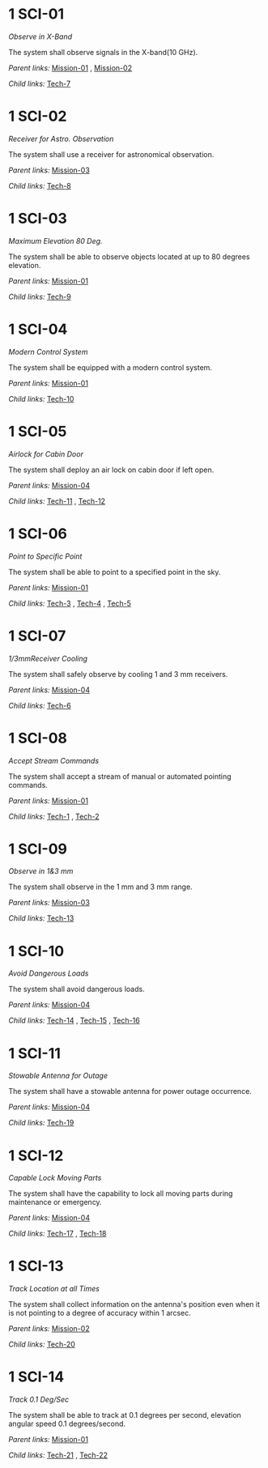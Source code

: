 1 SCI-01 
========

*Observe in X-Band*

The system shall observe signals in the X-band(10 GHz).

*Parent links:*   [Mission-01](L1.markdown#1-mission-01-) ,
  [Mission-02](L1.markdown#1-mission-02-) 

*Child links:*   [Tech-7](L3.markdown#1-tech-7-) 

1 SCI-02 
========

*Receiver for Astro. Observation*

The system shall use a receiver for astronomical observation.

*Parent links:*   [Mission-03](L1.markdown#1-mission-03-) 

*Child links:*   [Tech-8](L3.markdown#1-tech-8-) 

1 SCI-03 
========

*Maximum Elevation 80 Deg.*

The system shall be able to observe objects located at up to 80 degrees
elevation.

*Parent links:*   [Mission-01](L1.markdown#1-mission-01-) 

*Child links:*   [Tech-9](L3.markdown#1-tech-9-) 

1 SCI-04 
========

*Modern Control System*

The system shall be equipped with a modern control system.

*Parent links:*   [Mission-01](L1.markdown#1-mission-01-) 

*Child links:*   [Tech-10](L3.markdown#1-tech-10-) 

1 SCI-05 
========

*Airlock for Cabin Door*

The system shall deploy an air lock on cabin door if left open.

*Parent links:*   [Mission-04](L1.markdown#1-mission-04-) 

*Child links:*   [Tech-11](L3.markdown#1-tech-11-) ,  [Tech-12](L3.markdown#1-tech-12-) 

1 SCI-06 
========

*Point to Specific Point*

The system shall be able to point to a specified point in the sky.

*Parent links:*   [Mission-01](L1.markdown#1-mission-01-) 

*Child links:*   [Tech-3](L3.markdown#1-tech-3-) ,  [Tech-4](L3.markdown#1-tech-4-) ,
  [Tech-5](L3.markdown#1-tech-5-) 

1 SCI-07 
========

*1/3mmReceiver Cooling*

The system shall safely observe by cooling 1 and 3 mm receivers.

*Parent links:*   [Mission-04](L1.markdown#1-mission-04-) 

*Child links:*   [Tech-6](L3.markdown#1-tech-6-) 

1 SCI-08 
========

*Accept Stream Commands*

The system shall accept a stream of manual or automated pointing
commands.

*Parent links:*   [Mission-01](L1.markdown#1-mission-01-) 

*Child links:*   [Tech-1](L3.markdown#1-tech-1-) ,  [Tech-2](L3.markdown#1-tech-2-) 

1 SCI-09 
========

*Observe in 1&3 mm*

The system shall observe in the 1 mm and 3 mm range.

*Parent links:*   [Mission-03](L1.markdown#1-mission-03-) 

*Child links:*   [Tech-13](L3.markdown#1-tech-13-) 

1 SCI-10 
========

*Avoid Dangerous Loads*

The system shall avoid dangerous loads.

*Parent links:*   [Mission-04](L1.markdown#1-mission-04-) 

*Child links:*   [Tech-14](L3.markdown#1-tech-14-) ,  [Tech-15](L3.markdown#1-tech-15-) ,
  [Tech-16](L3.markdown#1-tech-16-) 

1 SCI-11 
========

*Stowable Antenna for Outage*

The system shall have a stowable antenna for power outage occurrence.

*Parent links:*   [Mission-04](L1.markdown#1-mission-04-) 

*Child links:*   [Tech-19](L3.markdown#1-tech-19-) 

1 SCI-12 
========

*Capable Lock Moving Parts*

The system shall have the capability to lock all moving parts during
maintenance or emergency.

*Parent links:*   [Mission-04](L1.markdown#1-mission-04-) 

*Child links:*   [Tech-17](L3.markdown#1-tech-17-) ,  [Tech-18](L3.markdown#1-tech-18-) 

1 SCI-13 
========

*Track Location at all Times*

The system shall collect information on the antenna\'s position even
when it is not pointing to a degree of accuracy within 1 arcsec.

*Parent links:*   [Mission-02](L1.markdown#1-mission-02-) 

*Child links:*   [Tech-20](L3.markdown#1-tech-20-) 

1 SCI-14 
========

*Track 0.1 Deg/Sec*

The system shall be able to track at 0.1 degrees per second, elevation
angular speed 0.1 degrees/second.

*Parent links:*   [Mission-01](L1.markdown#1-mission-01-) 

*Child links:*   [Tech-21](L3.markdown#1-tech-21-) ,  [Tech-22](L3.markdown#1-tech-22-) 
